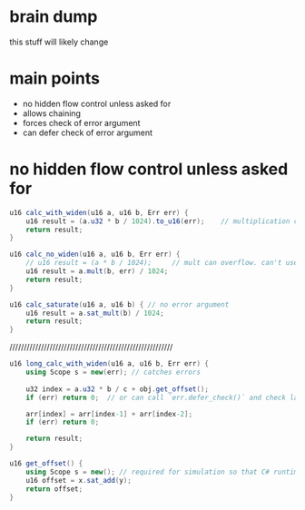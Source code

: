 # brain dump
this stuff will likely change


# main points
- no hidden flow control unless asked for
- allows chaining
- forces check of error argument
- can defer check of error argument


# no hidden flow control unless asked for

```cs
u16 calc_with_widen(u16 a, u16 b, Err err) {
    u16 result = (a.u32 * b / 1024).to_u16(err);    // multiplication can't overflow because of increase to u32 beforehand
    return result;
}
```

```cs
u16 calc_no_widen(u16 a, u16 b, Err err) {
    // u16 result = (a * b / 1024);     // mult can overflow. can't use regular `a * b`. have to use `a.mult(b, err)`
    u16 result = a.mult(b, err) / 1024;
    return result;
}
```

```cs
u16 calc_saturate(u16 a, u16 b) { // no error argument
    u16 result = a.sat_mult(b) / 1024;
    return result;
}
```

/////////////////////////////////////////////////////////

```cs
u16 long_calc_with_widen(u16 a, u16 b, Err err) {
    using Scope s = new(err); // catches errors
    
    u32 index = a.u32 * b / c + obj.get_offset();
    if (err) return 0;  // or can call `err.defer_check()` and check later

    arr[index] = arr[index-1] + arr[index-2];
    if (err) return 0;

    return result;
}

u16 get_offset() {
    using Scope s = new(); // required for simulation so that C# runtime knows scope rules
    u16 offset = x.sat_add(y);
    return offset;
}
```

```cs

```
